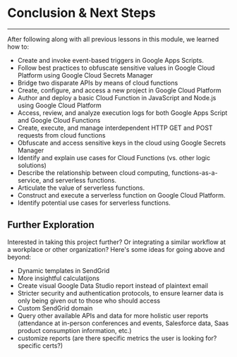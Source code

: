 # Conclusion & Next Steps
---

After following along with all previous lessons in this module, we learned how to:

- Create and invoke event-based triggers in Google Apps Scripts.
- Follow best practices to obfuscate sensitive values in Google Cloud Platform using Google Cloud Secrets Manager
- Bridge two disparate APIs by means of cloud functions
- Create, configure, and access a new project in Google Cloud Platform
- Author and deploy a basic Cloud Function in JavaScript and Node.js using Google Cloud Platform
- Access, review, and analyze execution logs for both Google Apps Script and Google Cloud Functions
- Create, execute, and manage interdependent HTTP GET and POST requests from cloud functions
- Obfuscate and access sensitive keys in the cloud using Google Secrets Manager
- Identify and explain use cases for Cloud Functions (vs. other logic solutions)
- Describe the relationship between cloud computing, functions-as-a-service, and serverless functions.
- Articulate the value of serverless functions.  
- Construct and execute a serverless function on Google Cloud Platform.
- Identify potential use cases for serverless functions.

## Further Exploration

Interested in taking this project further? Or integrating a similar workflow at a workplace or other organization? Here's some ideas for going above and beyond:

- Dynamic templates in SendGrid
- More insightful calculatijons
- Create visual Google Data Studio report instead of plaintext email
- Stricter security and authentication protocols, to ensure learner data is only being given out to those who should access
- Custom SendGrid domain
- Query other available APIs and data for more holistic user reports (attendance at in-person conferences and events, Salesforce data, Saas product consumption information, etc.)
- customize reports (are there specific metrics the user is looking for? specific certs?)

